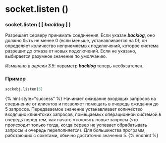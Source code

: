 # socket.listen \(\)

### socket.listen \( \[ _backlog_ \] \)

Разрешает серверу принимать соединения. Если указан _**backlog**_, оно должно быть не менее 0 \(если меньше, устанавливается на 0\); он определяет количество неприемлемых подключений, которое система разрешит до отказа от новых подключений. Если не указано, выбирается разумное значение по умолчанию.

_Изменено в версии 3.5_: параметр _**backlog**_ теперь необязателен.

### Пример

```python
sockobj.listen(5)
```

{% hint style="success" %}
Начинает ожидание входящих запросов на соединение от клиентов и позволяет помещать в очередь ожидания до 5 запросов. Передаваемое значение устанавливает количество входящих клиентских запросов, помещаемых операционной системой в очередь перед тем, как начать отклонять новые запросы \(что происходит только тогда, когда сервер не успевает обрабатывать запросы и очередь переполняется\). Для большинства программ, работающих с сокетами, обычно достаточно значения 5.
{% endhint %}

